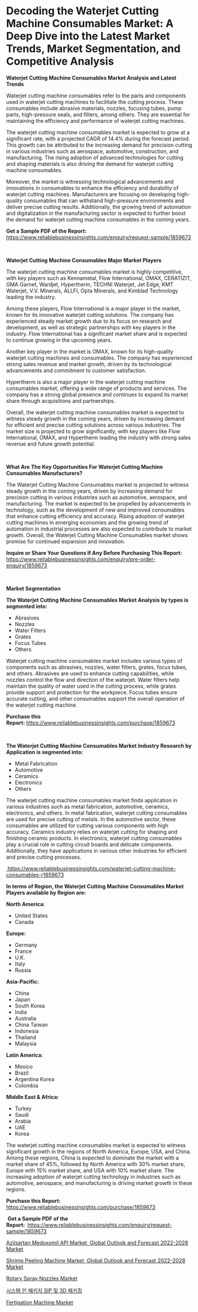 <p><h1>Decoding the Waterjet Cutting Machine Consumables Market: A Deep Dive into the Latest Market Trends, Market Segmentation, and Competitive Analysis</h1></p><p><strong>Waterjet Cutting Machine Consumables Market Analysis and Latest Trends</strong></p>
<p><p>Waterjet cutting machine consumables refer to the parts and components used in waterjet cutting machines to facilitate the cutting process. These consumables include abrasive materials, nozzles, focusing tubes, pump parts, high-pressure seals, and filters, among others. They are essential for maintaining the efficiency and performance of waterjet cutting machines.</p><p>The waterjet cutting machine consumables market is expected to grow at a significant rate, with a projected CAGR of 14.4% during the forecast period. This growth can be attributed to the increasing demand for precision cutting in various industries such as aerospace, automotive, construction, and manufacturing. The rising adoption of advanced technologies for cutting and shaping materials is also driving the demand for waterjet cutting machine consumables.</p><p>Moreover, the market is witnessing technological advancements and innovations in consumables to enhance the efficiency and durability of waterjet cutting machines. Manufacturers are focusing on developing high-quality consumables that can withstand high-pressure environments and deliver precise cutting results. Additionally, the growing trend of automation and digitalization in the manufacturing sector is expected to further boost the demand for waterjet cutting machine consumables in the coming years.</p></p>
<p><strong>Get a Sample PDF of the Report:&nbsp;</strong> <a href="https://www.reliablebusinessinsights.com/enquiry/request-sample/1859673">https://www.reliablebusinessinsights.com/enquiry/request-sample/1859673</a></p>
<p>&nbsp;</p>
<p><strong>Waterjet Cutting Machine Consumables Major Market Players</strong></p>
<p><p>The waterjet cutting machine consumables market is highly competitive, with key players such as Kennametal, Flow International, OMAX, CERATIZIT, GMA Garnet, Wardjet, Hypertherm, TECHNI Waterjet, Jet Edge, KMT Waterjet, V.V. Minerals, ALLFI, Opta Minerals, and Kimblad Technology leading the industry.</p><p>Among these players, Flow International is a major player in the market, known for its innovative waterjet cutting solutions. The company has experienced steady market growth due to its focus on research and development, as well as strategic partnerships with key players in the industry. Flow International has a significant market share and is expected to continue growing in the upcoming years.</p><p>Another key player in the market is OMAX, known for its high-quality waterjet cutting machines and consumables. The company has experienced strong sales revenue and market growth, driven by its technological advancements and commitment to customer satisfaction.</p><p>Hypertherm is also a major player in the waterjet cutting machine consumables market, offering a wide range of products and services. The company has a strong global presence and continues to expand its market share through acquisitions and partnerships.</p><p>Overall, the waterjet cutting machine consumables market is expected to witness steady growth in the coming years, driven by increasing demand for efficient and precise cutting solutions across various industries. The market size is projected to grow significantly, with key players like Flow International, OMAX, and Hypertherm leading the industry with strong sales revenue and future growth potential.</p></p>
<p>&nbsp;</p>
<p><strong>What Are The Key Opportunities For Waterjet Cutting Machine Consumables Manufacturers?</strong></p>
<p><p>The Waterjet Cutting Machine Consumables market is projected to witness steady growth in the coming years, driven by increasing demand for precision cutting in various industries such as automotive, aerospace, and manufacturing. The market is expected to be propelled by advancements in technology, such as the development of new and improved consumables that enhance cutting efficiency and accuracy. Rising adoption of waterjet cutting machines in emerging economies and the growing trend of automation in industrial processes are also expected to contribute to market growth. Overall, the Waterjet Cutting Machine Consumables market shows promise for continued expansion and innovation.</p></p>
<p><strong>Inquire or Share Your Questions If Any Before Purchasing This Report:</strong> <a href="https://www.reliablebusinessinsights.com/enquiry/pre-order-enquiry/1859673">https://www.reliablebusinessinsights.com/enquiry/pre-order-enquiry/1859673</a></p>
<p>&nbsp;</p>
<p><strong>Market Segmentation</strong></p>
<p><strong>The Waterjet Cutting Machine Consumables Market Analysis by types is segmented into:</strong></p>
<p><ul><li>Abrasives</li><li>Nozzles</li><li>Water Filters</li><li>Grates</li><li>Focus Tubes</li><li>Others</li></ul></p>
<p><p>Waterjet cutting machine consumables market includes various types of components such as abrasives, nozzles, water filters, grates, focus tubes, and others. Abrasives are used to enhance cutting capabilities, while nozzles control the flow and direction of the waterjet. Water filters help maintain the quality of water used in the cutting process, while grates provide support and protection for the workpiece. Focus tubes ensure accurate cutting, and other consumables support the overall operation of the waterjet cutting machine.</p></p>
<p><strong>Purchase this Report:&nbsp;</strong><a href="https://www.reliablebusinessinsights.com/purchase/1859673">https://www.reliablebusinessinsights.com/purchase/1859673</a></p>
<p>&nbsp;</p>
<p><strong>The Waterjet Cutting Machine Consumables Market Industry Research by Application is segmented into:</strong></p>
<p><ul><li>Metal Fabrication</li><li>Automotive</li><li>Ceramics</li><li>Electronics</li><li>Others</li></ul></p>
<p><p>The waterjet cutting machine consumables market finds application in various industries such as metal fabrication, automotive, ceramics, electronics, and others. In metal fabrication, waterjet cutting consumables are used for precise cutting of metals. In the automotive sector, these consumables are utilized for cutting various components with high accuracy. Ceramics industry relies on waterjet cutting for shaping and finishing ceramic products. In electronics, waterjet cutting consumables play a crucial role in cutting circuit boards and delicate components. Additionally, they have applications in various other industries for efficient and precise cutting processes.</p></p>
<p><a href="https://www.reliablebusinessinsights.com/waterjet-cutting-machine-consumables-r1859673">&nbsp;https://www.reliablebusinessinsights.com/waterjet-cutting-machine-consumables-r1859673</a></p>
<p><strong>In terms of Region, the Waterjet Cutting Machine Consumables Market Players available by Region are:</strong></p>
<p>
    <p> <strong> North America: </strong>
        <ul>
            <li>United States</li>
            <li>Canada</li>
        </ul>
        </p> 
    <p> <strong> Europe: </strong>
        <ul>
            <li>Germany</li>
            <li>France</li>
            <li>U.K.</li>
            <li>Italy</li>
            <li>Russia</li>
        </ul>
        </p> 
    <p> <strong> Asia-Pacific: </strong>
        <ul>
            <li>China</li>
            <li>Japan</li>
            <li>South Korea</li>
            <li>India</li>
            <li>Australia</li>
            <li>China Taiwan</li>
            <li>Indonesia</li>
            <li>Thailand</li>
            <li>Malaysia</li>
        </ul>
        </p> 
    <p> <strong> Latin America: </strong>
        <ul>
            <li>Mexico</li>
            <li>Brazil</li>
            <li>Argentina Korea</li>
            <li>Colombia</li>
        </ul>
        </p> 
    <p> <strong> Middle East & Africa: </strong>
        <ul>
            <li>Turkey</li>
            <li>Saudi</li>
            <li>Arabia</li>
            <li>UAE</li>
            <li>Korea</li>
        </ul>
    </p>
    </p>
<p><p>The waterjet cutting machine consumables market is expected to witness significant growth in the regions of North America, Europe, USA, and China. Among these regions, China is expected to dominate the market with a market share of 45%, followed by North America with 30% market share, Europe with 15% market share, and USA with 10% market share. The increasing adoption of waterjet cutting technology in industries such as automotive, aerospace, and manufacturing is driving market growth in these regions.</p></p>
<p><strong>Purchase this Report: </strong><a href="https://www.reliablebusinessinsights.com/purchase/1859673">https://www.reliablebusinessinsights.com/purchase/1859673</a></p>
<p>&nbsp;<strong>Get a Sample PDF of the Report:&nbsp;&nbsp;</strong><a href="https://www.reliablebusinessinsights.com/enquiry/request-sample/1859673">https://www.reliablebusinessinsights.com/enquiry/request-sample/1859673</a></p>
<p><strong></strong></p>
<p><p><a href="https://www.linkedin.com/pulse/global-azilsartan-medoxomil-api-market-outlook-forecast-2022-2028-ffaie?trackingId=%2FPPJU5qZd9ivO0xrvH1MJg%3D%3D">Azilsartan Medoxomil API Market, Global Outlook and Forecast 2022-2028 Market</a></p><p><a href="https://www.linkedin.com/pulse/global-shrimp-peeling-machine-market-outlook-forecast-2022-2028-gtk6e?trackingId=rm2hY3DPXKvn6X3K9XrMog%3D%3D">Shrimp Peeling Machine Market, Global Outlook and Forecast 2022-2028 Market</a></p><p><a href="https://github.com/phuonganhit041011/Market-Research-Report-List-1/blob/main/rotary-spray-nozzles-market.md">Rotary Spray Nozzles Market</a></p><p><a href="https://github.com/alpinestartsekian/Market-Research-Report-List-1/blob/main/7453531177085.md">시스템 인 패키지 SIP 및 3D 패키징</a></p><p><a href="https://github.com/nhteumcc68/Market-Research-Report-List-1/blob/main/fertigation-machine-market.md">Fertigation Machine Market</a></p></p>